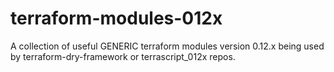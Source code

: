 # terraform-modules-012x

A collection of useful GENERIC terraform modules version 0.12.x being used by terraform-dry-framework or terrascript_012x repos.
